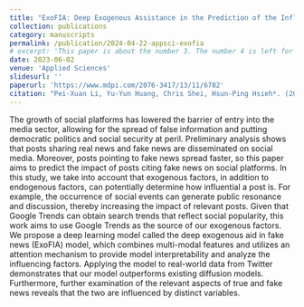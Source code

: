 ```yaml
---
title: "ExoFIA: Deep Exogenous Assistance in the Prediction of the Influence of Fake News with Social Media Explainability"
collection: publications
category: manuscripts
permalink: /publication/2024-04-22-appsci-exofia
# excerpt: 'This paper is about the number 3. The number 4 is left for future work.'
date: 2023-06-02
venue: 'Applied Sciences'
slidesurl: ''
paperurl: 'https://www.mdpi.com/2076-3417/13/11/6782'
citation: "Pei-Xuan Li, Yu-Yun Huang, Chris Shei, Hsun-Ping Hsieh*. (2023) “ExoFIA: Deep Exogenous Assistance in the Fake News Influence Predictor with Social Media Explanability.” Applied Sciences, 2023."
---
```


The growth of social platforms has lowered the barrier of entry into the media sector, allowing for the spread of false information and putting democratic politics and social security at peril. Preliminary analysis shows that posts sharing real news and fake news are disseminated on social media. Moreover, posts pointing to fake news spread faster, so this paper aims to predict the impact of posts citing fake news on social platforms. In this study, we take into account that exogenous factors, in addition to endogenous factors, can potentially determine how influential a post is. For example, the occurrence of social events can generate public resonance and discussion, thereby increasing the impact of relevant posts. Given that Google Trends can obtain search trends that reflect social popularity, this work aims to use Google Trends as the source of our exogenous factors. We propose a deep learning model called the deep exogenous aid in fake news (ExoFIA) model, which combines multi-modal features and utilizes an attention mechanism to provide model interpretability and analyze the influencing factors. Applying the model to real-world data from Twitter demonstrates that our model outperforms existing diffusion models. Furthermore, further examination of the relevant aspects of true and fake news reveals that the two are influenced by distinct variables.